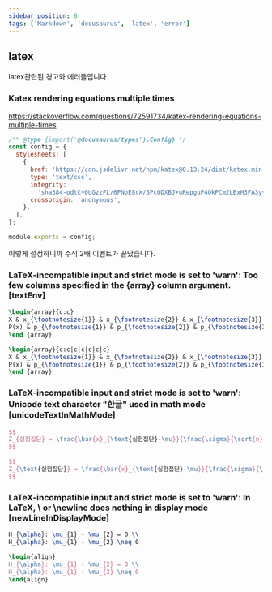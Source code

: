 ```yaml
---
sidebar_position: 6
tags: ['Markdown', 'docusaurus', 'latex', 'error']
---
```


## latex

latex관련된 경고와 에러들입니다.

### Katex rendering equations multiple times

https://stackoverflow.com/questions/72591734/katex-rendering-equations-multiple-times

```js title="docusaurus.config.js"
/** @type {import('@docusaurus/types').Config} */
const config = {
  stylesheets: [
    {
      href: 'https://cdn.jsdelivr.net/npm/katex@0.13.24/dist/katex.min.css',
      type: 'text/css',
      integrity:
        'sha384-odtC+0UGzzFL/6PNoE8rX/SPcQDXBJ+uRepguP4QkPCm2LBxH3FA3y+fKSiJ+AmM',
      crossorigin: 'anonymous',
    },
  ],
};

module.exports = config;
```

이렇게 설정하니까 수식 2배 이벤트가 끝났습니다.

### LaTeX-incompatible input and strict mode is set to 'warn': Too few columns specified in the {array} column argument. [textEnv]

```tex title="문제"
\begin{array}{c:c}
X & x_{\footnotesize{1}} & x_{\footnotesize{2}} & x_{\footnotesize{3}} & \cdots & x_{\footnotesize{n}} \\ \hline
P(x) & p_{\footnotesize{1}} & p_{\footnotesize{2}} & p_{\footnotesize{3}} & \cdots & x_{\footnotesize{n}}  \\
\end {array}
```

```tex title="해결"
\begin{array}{c:c|c|c|c|c|c}
X & x_{\footnotesize{1}} & x_{\footnotesize{2}} & x_{\footnotesize{3}} & \cdots & x_{\footnotesize{n}} \\ \hline
P(x) & p_{\footnotesize{1}} & p_{\footnotesize{2}} & p_{\footnotesize{3}} & \cdots & x_{\footnotesize{n}}  \\
\end {array}
```

### LaTeX-incompatible input and strict mode is set to 'warn': Unicode text character "한글" used in math mode [unicodeTextInMathMode]

```tex title="문제"
$$
Z_{실험집단} = \frac{\bar{x}_{\text{실험집단}-\mu}}{\frac{\sigma}{\sqrt{n}}}
$$
```

```tex title="해결"
$$
Z_{\text{실험집단}} = \frac{\bar{x}_{\text{실험집단}-\mu}}{\frac{\sigma}{\sqrt{n}}}
$$
```

### LaTeX-incompatible input and strict mode is set to 'warn': In LaTeX, \\ or \newline does nothing in display mode [newLineInDisplayMode]

```tex title="문제"
H_{\alpha}: \mu_{1} - \mu_{2} = 0 \\
H_{\alpha}: \mu_{1} - \mu_{2} \neq 0
```

```tex title="해결"
\begin{align}
H_{\alpha}: \mu_{1} - \mu_{2} = 0 \\
H_{\alpha}: \mu_{1} - \mu_{2} \neq 0
\end{align}
```
